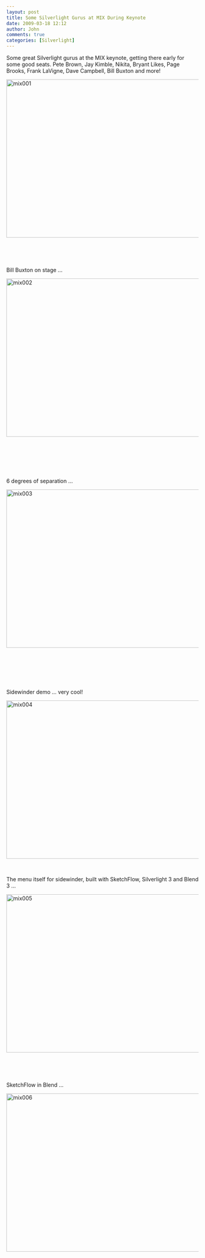 ```yaml
---
layout: post
title: Some Silverlight Gurus at MIX During Keynote
date: 2009-03-18 12:12
author: John
comments: true
categories: [Silverlight]
---
```

<p>Some great Silverlight gurus at the MIX keynote, getting there early for some good seats. Pete Brown, Jay Kimble, Nikita, Bryant Likes, Page Brooks, Frank LaVigne, Dave Campbell, Bill Buxton and more!</p>  <p><a href="/wp-content/uploads/files/media/image/WindowsLiveWriter/SomeSilverlightGurusatMIX_ABA8/mix001_2.jpg"><img style="border-right-width: 0px; display: inline; border-top-width: 0px; border-bottom-width: 0px; border-left-width: 0px" title="mix001" border="0" alt="mix001" src="/wp-content/uploads/files/media/image/WindowsLiveWriter/SomeSilverlightGurusatMIX_ABA8/mix001_thumb.jpg" width="545" height="414" /></a></p>  <p>&#160;</p>  <p>&#160;</p>  <p>Bill Buxton on stage …</p>  <p><a href="/wp-content/uploads/files/media/image/WindowsLiveWriter/SomeSilverlightGurusatMIX_ABA8/mix002_2.jpg"><img style="border-right-width: 0px; display: inline; border-top-width: 0px; border-bottom-width: 0px; border-left-width: 0px" title="mix002" border="0" alt="mix002" src="/wp-content/uploads/files/media/image/WindowsLiveWriter/SomeSilverlightGurusatMIX_ABA8/mix002_thumb.jpg" width="545" height="414" /></a></p>  <p>&#160;</p>  <p>&#160;</p>  <p>&#160;</p>  <p>6 degrees of separation …</p>  <p><a href="/wp-content/uploads/files/media/image/WindowsLiveWriter/SomeSilverlightGurusatMIX_ABA8/mix003_2.jpg"><img style="border-right-width: 0px; display: inline; border-top-width: 0px; border-bottom-width: 0px; border-left-width: 0px" title="mix003" border="0" alt="mix003" src="/wp-content/uploads/files/media/image/WindowsLiveWriter/SomeSilverlightGurusatMIX_ABA8/mix003_thumb.jpg" width="545" height="414" /></a></p>  <p>&#160;</p>  <p>&#160;</p>  <p>&#160;</p>  <p>Sidewinder demo … very cool!</p>  <p><a href="/wp-content/uploads/files/media/image/WindowsLiveWriter/SomeSilverlightGurusatMIX_ABA8/mix004_2.jpg"><img style="border-right-width: 0px; display: inline; border-top-width: 0px; border-bottom-width: 0px; border-left-width: 0px" title="mix004" border="0" alt="mix004" src="/wp-content/uploads/files/media/image/WindowsLiveWriter/SomeSilverlightGurusatMIX_ABA8/mix004_thumb.jpg" width="545" height="414" /></a> </p>  <p>&#160;</p>  <p>The menu itself for sidewinder, built with SketchFlow, Silverlight 3 and Blend 3 …</p>  <p><a href="/wp-content/uploads/files/media/image/WindowsLiveWriter/SomeSilverlightGurusatMIX_ABA8/mix005_2.jpg"><img style="border-right-width: 0px; display: inline; border-top-width: 0px; border-bottom-width: 0px; border-left-width: 0px" title="mix005" border="0" alt="mix005" src="/wp-content/uploads/files/media/image/WindowsLiveWriter/SomeSilverlightGurusatMIX_ABA8/mix005_thumb.jpg" width="545" height="414" /></a></p>  <p>&#160;</p>  <p>&#160;</p>  <p>SketchFlow in Blend …</p>  <p><a href="/wp-content/uploads/files/media/image/WindowsLiveWriter/SomeSilverlightGurusatMIX_ABA8/mix006_2.jpg"><img style="border-bottom: 0px; border-left: 0px; display: inline; border-top: 0px; border-right: 0px" title="mix006" border="0" alt="mix006" src="/wp-content/uploads/files/media/image/WindowsLiveWriter/SomeSilverlightGurusatMIX_ABA8/mix006_thumb.jpg" width="545" height="414" /></a></p>

